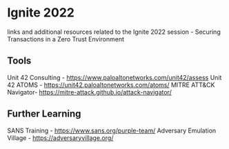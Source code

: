 # Ignite 2022
links and additional resources related to the Ignite 2022 session - Securing Transactions in
a Zero Trust Environment





## Tools
Unit 42 Consulting - https://www.paloaltonetworks.com/unit42/assess
Unit 42 ATOMS - https://unit42.paloaltonetworks.com/atoms/
MITRE ATT&CK Navigator- https://mitre-attack.github.io/attack-navigator/

## Further Learning
SANS Training - https://www.sans.org/purple-team/
Adversary Emulation Village - https://adversaryvillage.org/

